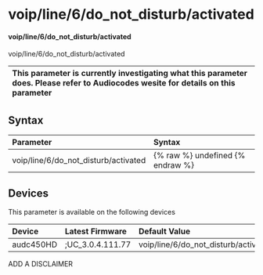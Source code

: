 ﻿---
description: voip/line/6/do_not_disturb/activated
search: false
---

# voip/line/6/do_not_disturb/activated

#### voip/line/6/do_not_disturb/activated

voip/line/6/do_not_disturb/activated


| This parameter is currently investigating what this parameter does. Please refer to Audiocodes wesite for details on this parameter | 
| :--- |

## Syntax
| Parameter | Syntax |
| :--- | :--- |
|voip/line/6/do_not_disturb/activated | {% raw %} undefined {% endraw %}|

## Devices
This parameter is available on the following devices

| Device | Latest Firmware | Default Value |
|:---|:---|:---|
| audc450HD | ;UC_3.0.4.111.77 | voip/line/6/do_not_disturb/activated=0 

ADD A DISCLAIMER
